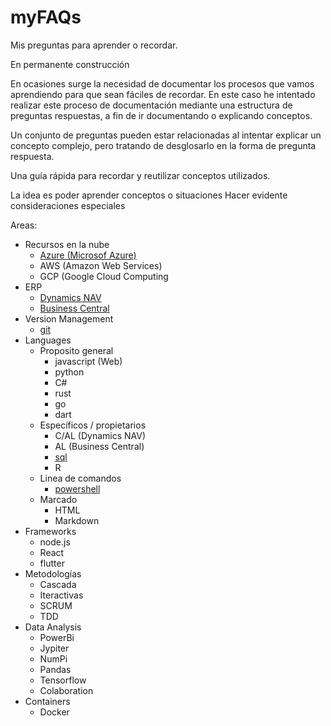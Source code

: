 # myFAQs
Mis preguntas para aprender o recordar. 

En permanente construcción

En ocasiones surge la necesidad de documentar los procesos que vamos aprendiendo para que sean fáciles de recordar. 
En este caso he intentado realizar este proceso de documentación mediante una estructura de preguntas respuestas, a fin de ir documentando o explicando conceptos. 

Un conjunto de preguntas pueden estar relacionadas al intentar explicar un concepto complejo, pero tratando de desglosarlo en la forma de pregunta respuesta.

Una guía rápida para recordar y reutilizar conceptos utilizados.

La idea es poder aprender conceptos o situaciones 
Hacer evidente consideraciones especiales


Areas:

- Recursos en la nube
  - [Azure (Microsof Azure)](azure/FAQAzure.md)
  - AWS (Amazon Web Services)
  - GCP (Google Cloud Computing
- ERP
  - [Dynamics NAV](mbs/FAQNav.md)
  - [Business Central](mbs/FAQBC.md)
- Version Management
  - [git](git/FAQgit.md)
- Languages
  - Proposito general
    - javascript (Web)
    - python
    - C#
    - rust
    - go
    - dart
  - Específicos / propietarios
    - C/AL (Dynamics NAV)
    - AL (Business Central)
    - [sql](sql/FAQsql.md)
    - R
  - Linea de comandos
    - [powershell](posh/FAQposh.md)
  - Marcado
    - HTML
    - Markdown
- Frameworks
  - node.js
  - React
  - flutter
- Metodologías
  - Cascada
  - Iteractivas
  - SCRUM
  - TDD
- Data Analysis
  - PowerBi
  - Jypiter
  - NumPi
  - Pandas
  - Tensorflow
  - Colaboration
- Containers
  - Docker




